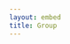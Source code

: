 ```yaml
---
layout: embed 
title: Group 
---
```


<iframe id="ll_forum_embed"
 src="javascript:void(0)"
 scrolling="no"
 frameborder="0">
 width="100%"
 height="100%">
</iframe>

<script type="text/javascript">
 document.getElementById("ll_forum_embed").src =
  "https://groups.google.com/forum/embed/?place=forum/lambda-ladies-functional" +
  "&showsearch=true&showpopout=true&parenturl=" +
  encodeURIComponent(window.location.href);
</script>

